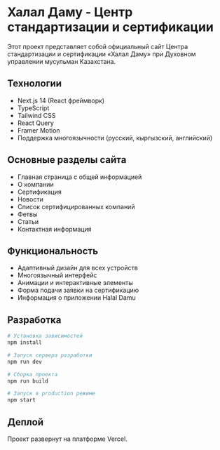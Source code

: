 # Халал Даму - Центр стандартизации и сертификации

Этот проект представляет собой официальный сайт Центра стандартизации и сертификации «Халал Даму» при Духовном управлении мусульман Казахстана.

## Технологии

- Next.js 14 (React фреймворк)
- TypeScript
- Tailwind CSS
- React Query
- Framer Motion
- Поддержка многоязычности (русский, кыргызский, английский)

## Основные разделы сайта

- Главная страница с общей информацией
- О компании
- Сертификация
- Новости
- Список сертифицированных компаний
- Фетвы
- Статьи
- Контактная информация

## Функциональность

- Адаптивный дизайн для всех устройств
- Многоязычный интерфейс
- Анимации и интерактивные элементы
- Форма подачи заявки на сертификацию
- Информация о приложении Halal Damu

## Разработка

```bash
# Установка зависимостей
npm install

# Запуск сервера разработки
npm run dev

# Сборка проекта
npm run build

# Запуск в production режиме
npm start
```

## Деплой

Проект развернут на платформе Vercel.
